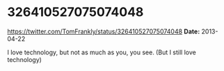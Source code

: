 # 326410527075074048
https://twitter.com/TomFrankly/status/326410527075074048
**Date:** 2013-04-22

I love technology, but not as much as you, you see. (But I still love technology)
